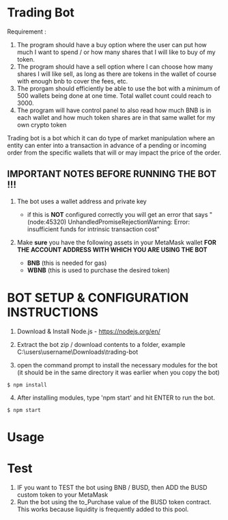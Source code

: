# Trading Bot 
Requirement : 
1. The program should have a buy option where the user can put how much I want to spend / or how many shares that I will like to buy of my token.
2. The program should have a sell option where I can choose how many shares I will like sell, as long as there are tokens in the wallet of course with enough bnb to cover the fees, etc.
3. The prorgam should efficiently be able to use the bot with a minimum of 500 wallets being done at one time. Total wallet count could reach to 3000.
4. The program will have control panel to also read how much BNB is in each wallet and how much token shares are in that same wallet for my own crypto token

Trading bot is a bot which it can do type of market manipulation where an entity can enter into a transaction in advance of a pending or incoming order from the specific wallets that will or may impact the price of the order.

## IMPORTANT NOTES BEFORE RUNNING THE BOT !!!

1) The bot uses a wallet address and private key
    - if this is **NOT** configured correctly you will get an error that says "(node:45320) UnhandledPromiseRejectionWarning: Error: insufficient funds for intrinsic transaction cost"

2) Make **sure** you have the following assets in your MetaMask wallet **FOR THE ACCOUNT ADDRESS WITH WHICH YOU ARE USING THE BOT**
    - **BNB** (this is needed for gas)
    - **WBNB** (this is used to purchase the desired token)


# BOT SETUP & CONFIGURATION INSTRUCTIONS

1) Download & Install Node.js - https://nodejs.org/en/

2) Extract the bot zip / download contents to a folder, example 
C:\users\username\Downloads\trading-bot

3) open the command prompt to install the necessary modules for the bot (it should be in the same directory it was earlier when you copy the bot)

```
$ npm install
```

4) After installing modules, type 'npm start' and hit ENTER to run the bot.

```
$ npm start

```
# Usage



# Test

1) IF you want to TEST the bot using BNB / BUSD, then ADD the BUSD custom token to your MetaMask 
2) Run the bot using the to_Purchase value of the BUSD token contract. This works because liquidity is frequently added to this pool.
